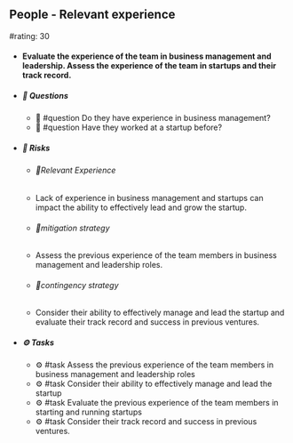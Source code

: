 ## People - Relevant experience
#rating: 30
- #### Evaluate the experience of the team in business management and leadership. Assess the experience of the team in startups and their track record.
- ##### 💭 Questions
  - 💭 #question Do they have experience in business management?
  - 💭 #question Have they worked at a startup before?
- ##### 🚨 Risks

  - ###### 🚨Relevant Experience
  - Lack of experience in business management and startups can impact the ability to effectively lead and grow the startup.
  - ###### 🚨mitigation strategy
  - Assess the previous experience of the team members in business management and leadership roles.
  - ###### 🚨contingency strategy
  - Consider their ability to effectively manage and lead the startup and evaluate their track record and success in previous ventures.
- ##### ⚙️ Tasks
  - ⚙️ #task Assess the previous experience of the team members in business management and leadership roles
  - ⚙️ #task  Consider their ability to effectively manage and lead the startup
  - ⚙️ #task Evaluate the previous experience of the team members in starting and running startups
  - ⚙️ #task  Consider their track record and success in previous ventures.


